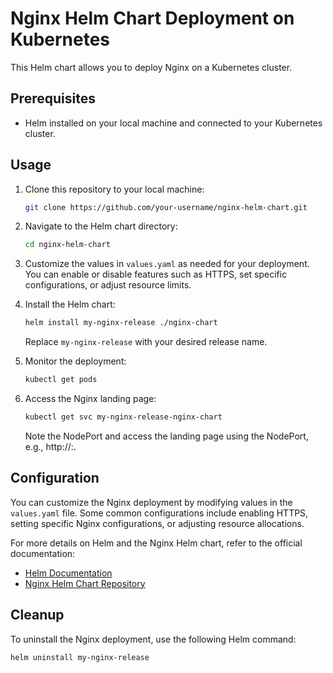# Nginx Helm Chart Deployment on Kubernetes

This Helm chart allows you to deploy Nginx on a Kubernetes cluster.

## Prerequisites

- Helm installed on your local machine and connected to your Kubernetes cluster.

## Usage

1. Clone this repository to your local machine:

    ```bash
    git clone https://github.com/your-username/nginx-helm-chart.git
    ```

2. Navigate to the Helm chart directory:

    ```bash
    cd nginx-helm-chart
    ```

3. Customize the values in `values.yaml` as needed for your deployment. You can enable or disable features such as HTTPS, set specific configurations, or adjust resource limits.

4. Install the Helm chart:

    ```bash
    helm install my-nginx-release ./nginx-chart
    ```

    Replace `my-nginx-release` with your desired release name.

5. Monitor the deployment:

    ```bash
    kubectl get pods
    ```

6. Access the Nginx landing page:

    ```bash
    kubectl get svc my-nginx-release-nginx-chart
    ```

    Note the NodePort and access the landing page using the NodePort, e.g., http://<NODE-IP>:<NODE-PORT>.

## Configuration

You can customize the Nginx deployment by modifying values in the `values.yaml` file. Some common configurations include enabling HTTPS, setting specific Nginx configurations, or adjusting resource allocations.

For more details on Helm and the Nginx Helm chart, refer to the official documentation:

- [Helm Documentation](https://helm.sh/docs/)
- [Nginx Helm Chart Repository](https://github.com/helm/charts/tree/main/stable/nginx-ingress)

## Cleanup

To uninstall the Nginx deployment, use the following Helm command:

```bash
helm uninstall my-nginx-release
